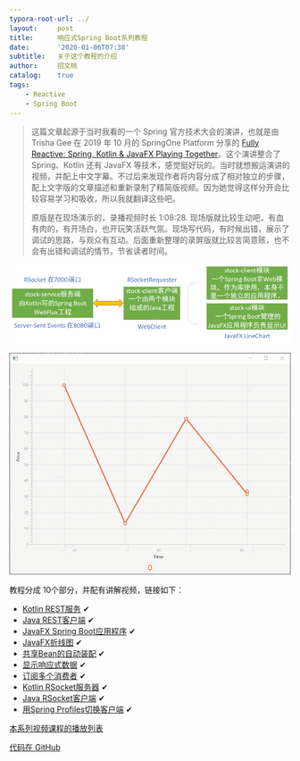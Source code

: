 ```yaml
---
typora-root-url: ../
layout:     post
title:      响应式Spring Boot系列教程
date:       '2020-01-06T07:38'
subtitle:   关于这个教程的介绍
author:     招文桃
catalog:    true
tags:
    - Reactive
    - Spring Boot
---
```




> 这篇文章起源于当时我看的一个 Spring 官方技术大会的演讲，也就是由 Trisha Gee 在 2019 年 10 月的 SpringOne Platform 分享的 [Fully Reactive: Spring, Kotlin & JavaFX Playing Together](https://youtu.be/Lse51SpfKHo)。这个演讲整合了 Spring、Kotlin 还有 JavaFX 等技术，感觉挺好玩的。当时就想搬运演讲的视频，并配上中文字幕。不过后来发现作者将内容分成了相对独立的步骤，配上文字版的文章描述和重新录制了精简版视频。因为她觉得这样分开会比较容易学习和吸收，所以我就翻译这些吧。
>
> 原版是在现场演示的，录播视频时长 1:08:28. 现场版就比较生动吧，有血有肉的，有开场白，也开玩笑活跃气氛。现场写代码，有时候出错，展示了调试的思路，与观众有互动。后面重新整理的录屏版就比较言简意赅，也不会有出错和调试的情节，节省读者时间。<!--more-->

![image-20200112205309462](/img/image-20200112205309462.png)



![JavaFX_LineChart](/img/JavaFX_LineChart.gif)



教程分成 10个部分，并配有讲解视频，链接如下：

- [Kotlin REST服务](https://www.bilibili.com/video/av80335114) ✔ <!--more-->
- [Java REST客户端](https://www.bilibili.com/video/av81233693) ✔
- [JavaFX Spring Boot应用程序](https://www.bilibili.com/video/av82672621) ✔
- [JavaFX折线图](https://www.bilibili.com/video/av82699140) ✔
- [共享Bean的自动装配](https://www.bilibili.com/video/av82716219) ✔
- [显示响应式数据](https://www.bilibili.com/video/av82719124) ✔
- [订阅多个消费者](https://www.bilibili.com/video/av82741617) ✔
- [Kotlin RSocket服务器](https://www.bilibili.com/video/av82749016) ✔
- [Java RSocket客户端](https://www.bilibili.com/video/av82756397) ✔
- [用Spring Profiles切换客户端](https://www.bilibili.com/video/av82762131) ✔

[本系列视频课程的播放列表](https://www.bilibili.com/medialist/detail/ml796846209)

[代码在 GitHub](https://github.com/zwt-io/rsb)
